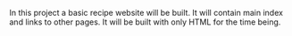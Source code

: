 In this project a basic recipe website will be built.
It will contain main index and links to other pages. 
It will be built with only HTML for the time being. 
